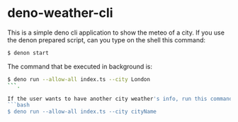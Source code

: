 # deno-weather-cli

This is a simple deno cli application to show the meteo of a city.
If you use the denon prepared script, can you type on the shell this command:
```bash
$ denon start
```

The command that be executed in background is: 
```bash
$ deno run --allow-all index.ts --city London
```.

If the user wants to have another city weather's info, run this command: 
```bash
$ deno run --allow-all index.ts --city cityName
```

